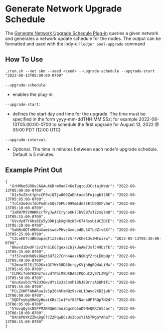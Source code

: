 # Generate Network Upgrade Schedule

The [Generate Network Upgrade Schedule Plug-in](generate_upgrade_schedule.py) queries a given network and generates a network update schedule for the nodes.  The output can be formatted and used with the indy-cli `ledger pool-upgrade` command

## How To Use
`./run.sh --net sbn --seed <seed> --upgrade-schedule --upgrade-start "2022-08-13T05:00:00-0700"`

`--upgrade-schedule`:
- enables the plug-in.

`--upgrade-start`:
- defines the start day and time for the upgrade.  The time must be specified in the form yyyy-mm-ddTHH:MM:SSz; for example 2022-08-13T05:00:00-0700 to schedule the first upgrade for August 13, 2022 @ 05:00 PDT (12:00 UTC)

`--upgrade-interval`:
- Optional.  The time in minutes between each node's upgrade schedule.  Default is 5 minutes.

## Example Print Out
```
{
  "GrHM6eSURUvJAGAuAKDrmRod74KeTpqtqUJCctajWsWr": "2022-08-13T05:00:00-0700",
  "D1z9xZXntfphcCP3wjQTjw869ZuEhtucdSFojogb328E": "2022-08-13T05:05:00-0700",
  "7cC4Uo4UxfddPndhx5Qs76PUc999m1de3EEtb9QSFvhA": "2022-08-13T05:10:00-0700",
  "3xRW7MtVMHRKcrTPyJwAFCrynoKH7JbV5B7sTZzmq7mD": "2022-08-13T05:15:00-0700",
  "GVvdyd7Y6hsBEy5yDDHjqkXgH8zW34K74RsxUiUCZDCE": "2022-08-13T05:20:00-0700",
  "5aNBs6DToRDNuXamiswdvPhvoGxoLbdEL5XTLdZrv6Xf": "2022-08-13T05:25:00-0700",
  "t2LeEE7c4BkdwpzqT1z3sBssrzSrFVKhe13v3Mtuirw": "2022-08-13T05:30:00-0700",
  "8kwxd1DwUFr2v27nSiEC7gexa1bjkUuAm7JsfJ49bzTE": "2022-08-13T05:35:00-0700",
  "3f37va9HbQVxBGqt6U7227Cnh4WezkNGKqYZrbLEWpUp": "2022-08-13T05:40:00-0700",
  "52muwfE7EjTGDKxiQCYWr58D8BcrgyKVjhHgRQdaLiMw": "2022-08-13T05:45:00-0700",
  "CLMKi7oBYH2HzTosvdTPGiM8UXBAE2PQQuC2y97LZWgf": "2022-08-13T05:50:00-0700",
  "GnuKuvbdcY9ZU3GwvUYzEo3z5nmh1BhJ8BrrsASQM1Fi": "2022-08-13T05:55:00-0700",
  "FCLZXHPFAbARuu1vSp26bhFaNQz9sveL1QWvo2KDZjwb": "2022-08-13T06:00:00-0700",
  "5QDFnybgDHeQyBuaiKBsJ1o1Pxf83FNanaUPfRQp7N2d": "2022-08-13T06:05:00-0700",
  "5YwvqQySsNSPPM2RRQWGJeuiGgcCG5uD9NvQRR7ASJac": "2022-08-13T06:10:00-0700",
  "DXn8PUYKZZkq8gC7CZ2PqwECzUs2bpxYiA5TWgoYARa7": "2022-08-13T06:15:00-0700"
}
```